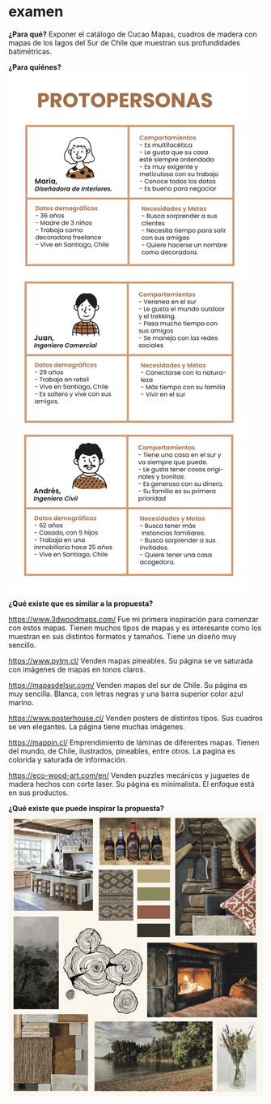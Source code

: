 # examen

**¿Para qué?** 
Exponer el catálogo de Cucao Mapas, cuadros de madera con mapas de los lagos del Sur de Chile que muestran sus profundidades batimétricas.

**¿Para quiénes?**
![Protopersonas](readme/protopersonas.jpg)

**¿Qué existe que es similar a la propuesta?**

https://www.3dwoodmaps.com/ Fue mi primera inspiración para comenzar con estos mapas. Tienen muchos tipos de mapas y es interesante como los muestran en sus distintos formatos y tamaños. Tiene un diseño muy sencillo.

https://www.pytm.cl/ Venden mapas pineables. Su página se ve saturada con imágenes de mapas en tonos claros.

https://mapasdelsur.com/ Venden mapas del sur de Chile. Su página es muy sencilla. Blanca, con letras negras y una barra superior color azul marino.

https://www.posterhouse.cl/ Venden posters de distintos tipos. Sus cuadros se ven elegantes. La página tiene muchas imágenes.

https://mappin.cl/ Emprendimiento de láminas de diferentes mapas. Tienen del mundo, de Chile, ilustrados, pineables, entre otros. La pagina es colorida y saturada de información.

https://eco-wood-art.com/en/ Venden puzzles mecánicos y juguetes de madera hechos con corte laser. Su página es minimalista. El enfoque está en sus productos.

**¿Qué existe que puede inspirar la propuesta?**
![Moodboard](readme/moodboard.jpg)
